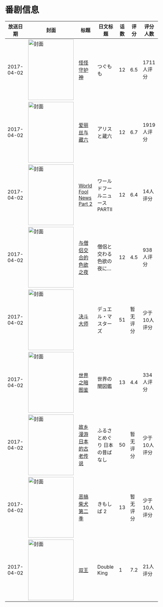 # 番剧信息

|放送日期|封面|标题|日文标题|话数|评分|评分人数|
|---|---|---|---|---|---|---|
|2017-04-02|<img src="//lain.bgm.tv/pic/cover/c/24/44/192428_rrRIT.jpg" alt="封面" style="width:150px;height:200px;object-fit:cover;">|[怪怪守护神](https://bangumi.tv/subject/192428)|つぐもも|12|6.5|1711人评分|
|2017-04-02|<img src="//lain.bgm.tv/pic/cover/c/61/60/197441_17HnG.jpg" alt="封面" style="width:150px;height:200px;object-fit:cover;">|[爱丽丝与藏六](https://bangumi.tv/subject/197441)|アリスと蔵六|12|6.7|1919人评分|
|2017-04-02|<img src="//lain.bgm.tv/pic/cover/c/82/e5/205845_HyiKX.jpg" alt="封面" style="width:150px;height:200px;object-fit:cover;">|[World Fool News Part 2](https://bangumi.tv/subject/205845)|ワールドフールニュース PARTII|12|6.4|14人评分|
|2017-04-02|<img src="/img/no_icon_subject.png" alt="封面" style="width:150px;height:200px;object-fit:cover;">|[与僧侣交合的色欲之夜](https://bangumi.tv/subject/207567)|僧侶と交わる色欲の夜に…|12|4.5|938人评分|
|2017-04-02|<img src="//lain.bgm.tv/pic/cover/c/e3/2d/209680_93bbY.jpg" alt="封面" style="width:150px;height:200px;object-fit:cover;">|[决斗大师](https://bangumi.tv/subject/209680)|デュエル・マスターズ|51|暂无评分|少于10人评分|
|2017-04-02|<img src="//lain.bgm.tv/pic/cover/c/7b/94/210940_A45m8.jpg" alt="封面" style="width:150px;height:200px;object-fit:cover;">|[世界之暗图鉴](https://bangumi.tv/subject/210940)|世界の闇図鑑|13|4.4|334人评分|
|2017-04-02|<img src="//lain.bgm.tv/pic/cover/c/ff/78/212331_Nn84a.jpg" alt="封面" style="width:150px;height:200px;object-fit:cover;">|[故乡漫游 日本的古老传说](https://bangumi.tv/subject/212331)|ふるさとめぐり 日本の昔ばなし|50|暂无评分|少于10人评分|
|2017-04-02|<img src="//lain.bgm.tv/pic/cover/c/56/04/313063_wub4L.jpg" alt="封面" style="width:150px;height:200px;object-fit:cover;">|[恶搞柴犬 第二季](https://bangumi.tv/subject/313063)|きもしば 2|13|暂无评分|少于10人评分|
|2017-04-02|<img src="//lain.bgm.tv/pic/cover/c/7d/d7/414956_Jt26L.jpg" alt="封面" style="width:150px;height:200px;object-fit:cover;">|[双王](https://bangumi.tv/subject/414956)|Double King|1|7.2|21人评分|
